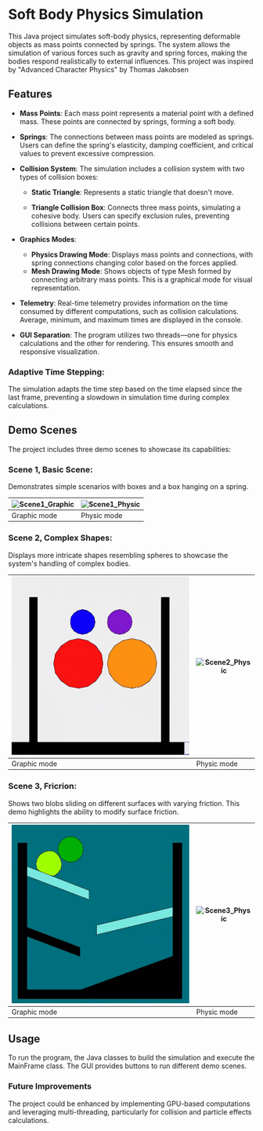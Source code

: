 # Soft Body Physics Simulation
This Java project simulates soft-body physics, representing deformable objects 
as mass points connected by springs. The system allows the simulation of various 
forces such as gravity and spring forces, making the bodies respond realistically 
to external influences. This project was inspired by "Advanced Character Physics" by
Thomas Jakobsen

## Features
- __Mass Points__: Each mass point represents a material point with a defined 
mass. These points are connected by springs, forming a soft body.


- __Springs__: The connections between mass points are modeled as springs. 
Users can define the spring's elasticity, damping coefficient, and critical 
values to prevent excessive compression.


- __Collision System__: The simulation includes a collision system with two types
of collision boxes:

  - __Static Triangle__: Represents a static triangle that doesn't move.

  - __Triangle Collision Box__: Connects three mass points, simulating a cohesive 
body. Users can specify exclusion rules, preventing collisions between certain points.


- __Graphics Modes__:

  - __Physics Drawing Mode__: Displays mass points and connections, with spring 
connections changing color based on the forces applied.
  - __Mesh Drawing Mode__: Shows objects of type Mesh formed by connecting 
arbitrary mass points. This is a graphical mode for visual representation.


- __Telemetry__: Real-time telemetry provides information on the time consumed by 
different computations, such as collision calculations. Average, minimum, and maximum 
times are displayed in the console.

- __GUI Separation__: The program utilizes two threads—one for physics calculations 
and the other for rendering. This ensures smooth and responsive visualization.

### Adaptive Time Stepping: 
The simulation adapts the time step based on the time elapsed since the last frame,
preventing a slowdown in simulation time during complex calculations.

## Demo Scenes
The project includes three demo scenes to showcase its capabilities:

### Scene 1, Basic Scene: 
Demonstrates simple scenarios with boxes and a box hanging on a spring.

| ![Scene1_Graphic](screenshots/Scene1_Graphic.gif) | ![Scene1_Physic](screenshots/Scene1_Physic.gif) |
| --- | --- |
| Graphic mode | Physic mode |

### Scene 2, Complex Shapes: 
Displays more intricate shapes resembling spheres to showcase the system's 
handling of complex bodies.

| ![Scene2_Graphic](screenshots/Scene2_Graphic.gif) | ![Scene2_Physic](screenshots/Scene2_Physic.gif) |
| --- | --- |
| Graphic mode | Physic mode |

### Scene 3, Fricrion: 
Shows two blobs sliding on different surfaces with varying friction. This demo 
highlights the ability to modify surface friction.

| ![Scene3_Graphic](screenshots/Scene3_Graphic.gif) | ![Scene3_Physic](screenshots/Scene3_Physic.gif) |
| --- | --- |
| Graphic mode | Physic mode |

## Usage
To run the program, the Java classes to build the simulation and execute the 
MainFrame class. The GUI provides buttons to run different demo scenes.

### Future Improvements
The project could be enhanced by implementing GPU-based computations and leveraging
multi-threading, particularly for collision and particle effects calculations.
